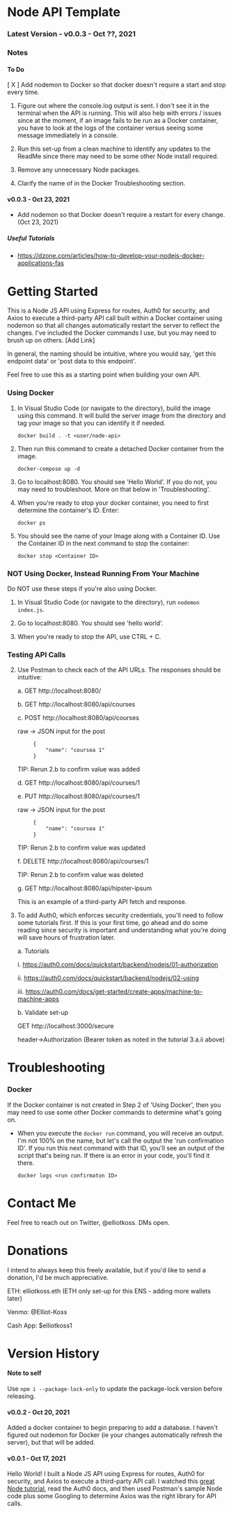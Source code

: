 # Node API Template

### Latest Version - v0.0.3 - Oct ??, 2021

### Notes

#### To Do

[ X ] Add nodemon to Docker so that docker doesn't require a start and stop every time.

1.  Figure out where the console.log output is sent. I don't see it in the terminal when the API is running. This will also help with errors / issues since at the moment, if an image fails to be run as a Docker container, you have to look at the logs of the container versus seeing some message immediately in a console.

2. Run this set-up from a clean machine to identify any updates to the ReadMe since there may need to be some other Node install required.

3. Remove any unnecessary Node packages.

4. Clarify the name of <run container ID> in the Docker Troubleshooting section.

#### v0.0.3 - Oct 23, 2021

- Add nodemon so that Docker doesn't require a restart for every change. (Oct 23, 2021)

##### Useful Tutorials

- https://dzone.com/articles/how-to-develop-your-nodejs-docker-applications-fas

# Getting Started

This is a Node JS API using Express for routes, Auth0 for security, and Axios to execute a third-party API call built within a Docker container using nodemon so that all changes automatically restart the server to reflect the changes. I've included the Docker commands I use, but you may need to brush up on others. [Add Link]

In general, the naming should be intuitive, where you would say, 'get this endpoint data' or 'post data to this endpoint'.

Feel free to use this as a starting point when building your own API.

### Using Docker

1. In Visual Studio Code (or navigate to the directory), build the image using this command. It will build the server image from the directory and tag your image so that you can identify it if needed.

    `docker build . -t <user/node-api>`

2. Then run this command to create a detached Docker container from the image.
    
    `docker-compose up -d`

3. Go to localhost:8080. You should see 'Hello World'. If you do not, you may need to troubleshoot. More on that below in 'Troubleshooting'.

4. When you're ready to stop your docker container, you need to first determine the container's ID. Enter:

    `docker ps`

5. You should see the name of your Image along with a Container ID. Use the Container ID in the next command to stop the container:

    `docker stop <Container ID>`

### NOT Using Docker, Instead Running From Your Machine

Do NOT use these steps if you're also using Docker.

1. In Visual Studio Code (or navigate to the directory), run `nodemon index.js`.

2. Go to localhost:8080. You should see 'hello world'.

3. When you're ready to stop the API, use CTRL + C.

### Testing API Calls

2. Use Postman to check each of the API URLs. The responses should be intuitive:

    a.  GET http://localhost:8080/
    
    b.  GET http://localhost:8080/api/courses
    
    c.  POST http://localhost:8080/api/courses
            
      raw -> JSON input for the post
      
            {
                "name": "coursea 1"
            }

      TIP: Rerun 2.b to confirm value was added
            
    d.  GET http://localhost:8080/api/courses/1
    
    e.  PUT http://localhost:8080/api/courses/1
    
      raw -> JSON input for the post
           
            {
                "name": "coursea 1"
            }

      TIP: Rerun 2.b to confirm value was updated
      
    f.  DELETE http://localhost:8080/api/courses/1
    
      TIP: Rerun 2.b to confirm value was deleted
            
    g.  GET http://localhost:8080/api/hipster-ipsum
    
      This is an example of a third-party API fetch and response.

3. To add Auth0, which enforces security credentials, you'll need to follow some tutorials first. If this is your first time, go ahead and do some reading since security is important and understanding what you're doing will save hours of frustration later.

    a. Tutorials
    
      i.      https://auth0.com/docs/quickstart/backend/nodejs/01-authorization
        
      ii.     https://auth0.com/docs/quickstart/backend/nodejs/02-using
        
      iii.    https://auth0.com/docs/get-started/create-apps/machine-to-machine-apps
        
    b. Validate set-up
    
      GET http://localhost:3000/secure
        
      header->Authorization (Bearer token as noted in the tutorial 3.a.ii above)

# Troubleshooting

### Docker

If the Docker container is not created in Step 2 of 'Using Docker', then you may need to use some other Docker commands to determine what's going on.

- When you execute the `docker run` command, you will receive an output. I'm not 100% on the name, but let's call the output the 'run confirmation ID'. If you run this next command with that ID, you'll see an output of the script that's being run. If there is an error in your code, you'll find it there.
        
    `docker logs <run confirmaton ID>`

# Contact Me

Feel free to reach out on Twitter, @elliotkoss. DMs open.

# Donations

I intend to always keep this freely available, but if you'd like to send a donation, I'd be much appreciative.

ETH: elliotkoss.eth (ETH only set-up for this ENS - adding more wallets later)

Venmo: @Elliot-Koss

Cash App: $elliotkoss1

# Version History 

#### Note to self

Use `npm i --package-lock-only` to update the package-lock version before releasing.

#### v0.0.2 - Oct 20, 2021

Added a docker container to begin preparing to add a database. I haven't figured out nodemon for Docker (ie your changes automatically refresh the server), but that will be added.

#### v0.0.1 - Oct 17, 2021

Hello World! I built a Node JS API using Express for routes, Auth0 for security, and Axios to execute a third-party API call. I watched this [great Node tutorial](https://www.youtube.com/watch?v=pKd0Rpw7O48), read the Auth0 docs, and then used Postman's sample Node code plus some Googling to determine Axios was the right library for API calls.
